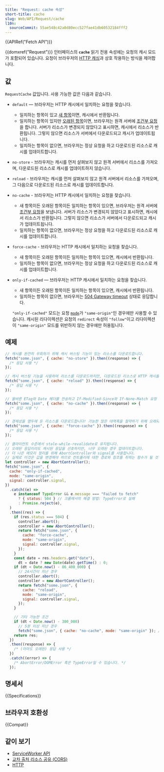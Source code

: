 ```yaml
---
title: "Request: cache 속성"
short-title: cache
slug: Web/API/Request/cache
l10n:
  sourceCommit: 55ae548c42a0d80ecc527fae41db60532184fff2
---
```


{{APIRef("Fetch API")}}

{{domxref("Request")}} 인터페이스의 **`cache`** 읽기 전용 속성에는 요청의 캐시 모드가 포함되어 있습니다. 요청이 브라우저의 [HTTP 캐싱](/ko/docs/Web/HTTP/Guides/Caching)과 상호 작용하는 방식을 제어합니다.

## 값

`RequestCache` 값입니다. 사용 가능한 값은 다음과 같습니다.

- `default` — 브라우저는 HTTP 캐시에서 일치하는 요청을 찾습니다.

  - 일치하는 항목이 있고 [새 항목](/ko/docs/Web/HTTP/Guides/Caching#fresh_and_stale_based_on_age)이면, 캐시에서 반환됩니다.
  - 일치하는 항목이 있지만 [오래된 항목](/ko/docs/Web/HTTP/Guides/Caching#fresh_and_stale_based_on_age)이면, 브라우저는 원격 서버에 [조건부 요청](/ko/docs/Web/HTTP/Guides/Conditional_requests)을 합니다. 서버가 리소스가 변경되지 않았다고 표시하면, 캐시에서 리소스가 반환됩니다. 그렇지 않으면 리소스가 서버에서 다운로드되고 캐시가 업데이트됩니다.
  - 일치하는 항목이 없으면, 브라우저는 정상 요청을 하고 다운로드된 리소스로 캐시를 업데이트합니다.

- `no-store` - 브라우저는 캐시를 먼저 살펴보지 않고 원격 서버에서 리소스를 가져오며, 다운로드된 리소스로 캐시를 업데이트하지 않습니다.
- `reload` - 브라우저는 캐시를 먼저 살펴보지 않고 원격 서버에서 리소스를 가져오며, 그 다음으로 다운로드된 리소스로 캐시를 업데이트합니다.
- `no-cache` - 브라우저는 HTTP 캐시에서 일치하는 요청을 찾습니다.

  - 새 항목이든 오래된 항목이든 일치하는 항목이 있으면, 브라우저는 원격 서버에 [조건부 요청](/ko/docs/Web/HTTP/Guides/Conditional_requests)을 보냅니다. 서버가 리소스가 변경되지 않았다고 표시하면, 캐시에서 리소스가 반환됩니다. 그렇지 않으면 리소스가 서버에서 다운로드되고 캐시가 업데이트됩니다.
  - 일치하는 항목이 없으면, 브라우저는 정상 요청을 하고 다운로드된 리소스로 캐시를 업데이트합니다.

- `force-cache` - 브라우저는 HTTP 캐시에서 일치하는 요청을 찾습니다.

  - 새 항목이든 오래된 항목이든 일치하는 항목이 있으면, 캐시에서 반환됩니다.
  - 일치하는 항목이 없으면, 브라우저는 정상 요청을 하고 다운로드된 리소스로 캐시를 업데이트합니다.

- `only-if-cached` — 브라우저는 HTTP 캐시에서 일치하는 요청을 찾습니다.

  - 새 항목이든 오래된 항목이든 일치하는 항목이 있으면, 캐시에서 반환됩니다.
  - 일치하는 항목이 없으면, 브라우저는 [504 Gateway timeout](/ko/docs/Web/HTTP/Reference/Status/504) 상태로 응답합니다.

  `"only-if-cached"` 모드는 요청 [`mode`](/ko/docs/Web/API/Request/mode)가 `"same-origin"`인 경우에만 사용할 수 있습니다.
  캐시된 리다이렉션은 요청의 `redirect` 속성이 `"follow"`이고 리다이렉션이 `"same-origin"` 모드를 위반하지 않는 경우에만 허용됩니다.

## 예제

```js
// 캐시를 완전히 우회하기 위해 캐시 버스팅 기능이 있는 리소스를 다운로드합니다.
fetch("some.json", { cache: "no-store" }).then((response) => {
  /* 응답 사용 */
});

// 캐시 버스팅 기능을 사용하여 리소스를 다운로드하지만, 다운로드된 리소스로 HTTP 캐시를 업데이트합니다.
fetch("some.json", { cache: "reload" }).then((response) => {
  /* 응답 사용 */
});

// 올바른 ETag와 Date 헤더를 전송하고 If-Modified-Since와 If-None-Match 요청 헤더를 적절하게 처리하는 제대로 구성된 서버를 다룰 때 캐시 버스팅이 있는 리소스를 다운로드하면 유효성 검사에 의존하여 새로운 응답을 보장할 수 있습니다.
fetch("some.json", { cache: "no-cache" }).then((response) => {
  /* 응답 사용 */
});

// 경제성을 염두에 둔 리소스를 다운로드합니다! 가능한 많은 대역폭을 절약하기 위해 오래되었지만 캐시된 응답을 선호합니다.
fetch("some.json", { cache: "force-cache" }).then((response) => {
  /* 응답 사용 */
});

// 클라이언트 수준에서 stale-while-revalidate로 유지됩니다.
// 오래된 응답이라도 캐시된 응답을 선호하지만, 너무 오래된 경우 업데이트합니다.
// 더 나은 메모리 정리를 위해 AbortController와 signal를 사용합니다.
// 실제로 이것은 값을 변경해야 하므로 컨트롤러에 대한 경로와 참조를 취하는 함수가 될 것입니다.
let controller = new AbortController();
fetch("some.json", {
  cache: "only-if-cached",
  mode: "same-origin",
  signal: controller.signal,
})
  .catch((e) =>
    e instanceof TypeError && e.message === "Failed to fetch"
      ? { status: 504 } // 크롬에서의 해결 방법: TypeError로 실패
      : Promise.reject(e),
  )
  .then((res) => {
    if (res.status === 504) {
      controller.abort();
      controller = new AbortController();
      return fetch("some.json", {
        cache: "force-cache",
        mode: "same-origin",
        signal: controller.signal,
      });
    }
    const date = res.headers.get("date"),
      dt = date ? new Date(date).getTime() : 0;
    if (dt < Date.now() - 86_400_000) {
      // 24시간이 지난 경우
      controller.abort();
      controller = new AbortController();
      return fetch("some.json", {
        cache: "reload",
        mode: "same-origin",
        signal: controller.signal,
      });
    }

    // 기타 가능한 조건
    if (dt < Date.now() - 300_000)
      // 5분 이상 지난 경우
      fetch("some.json", { cache: "no-cache", mode: "same-origin" }); // 취소 혹은 반환 값이 없습니다.
    return res;
  })
  .then((response) => {
    /* (아마도 오래된) 응답 사용 */
  })
  .catch((error) => {
    /* AbortError/DOMError 혹은 TypeError일 수 있습니다. */
  });
```

## 명세서

{{Specifications}}

## 브라우저 호환성

{{Compat}}

## 같이 보기

- [ServiceWorker API](/ko/docs/Web/API/Service_Worker_API)
- [교차 출처 리소스 공유 (CORS)](/ko/docs/Web/HTTP/Guides/CORS)
- [HTTP](/ko/docs/Web/HTTP)

